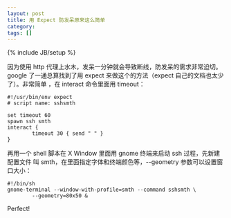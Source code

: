 ```yaml
---
layout: post
title: 用 Expect 防发呆原来这么简单
category:
tags: []
---
```

{% include JB/setup %}

因为使用 http 代理上水木，发呆一分钟就会导致断线，防发呆的需求非常迫切。google
了一通总算找到了用 expect 来做这个的方法（expect 自己的文档也太少了）。非常简单
，在 interact 命令里面用 timeout：

    #!/usr/bin/env expect
    # script name: sshsmth

    set timeout 60
    spawn ssh smth
    interact {
            timeout 30 { send " " }
    }

再用一个 shell 脚本在 X Window 里面用 gnome 终端来启动 ssh 过程，先新建配置文件
叫 smth，在里面指定字体和终端颜色等，--geometry 参数可以设置窗口大小：

    #!/bin/sh
    gnome-terminal --window-with-profile=smth --command sshsmth \
            --geometry=80x50 &

Perfect!
